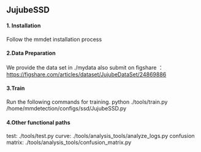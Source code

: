## JujubeSSD

#### 1. Installation

Follow the mmdet installation process

#### 2.Data Preparation

We provide the data set in  ./mydata
also submit on figshare ：https://figshare.com/articles/dataset/JujubeDataSet/24869886
#### 3.Train

Run the following commands for training.
python ./tools/train.py    /home/mmdetection/configs/ssd/JujubeSSD.py

#### 4.Other functional paths

test:    ./tools/test.py
curve:  ./tools/analysis_tools/analyze_logs.py
confusion matrix:  ./tools/analysis_tools/confusion_matrix.py
